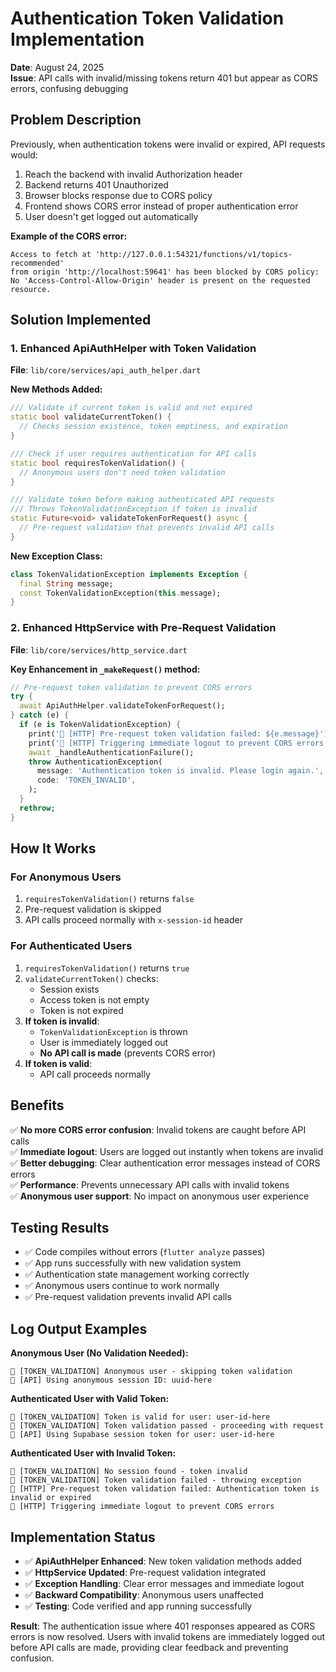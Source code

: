# Authentication Token Validation Implementation

**Date**: August 24, 2025  
**Issue**: API calls with invalid/missing tokens return 401 but appear as CORS errors, confusing debugging

## Problem Description

Previously, when authentication tokens were invalid or expired, API requests would:
1. Reach the backend with invalid Authorization header
2. Backend returns 401 Unauthorized 
3. Browser blocks response due to CORS policy
4. Frontend shows CORS error instead of proper authentication error
5. User doesn't get logged out automatically

**Example of the CORS error:**
```
Access to fetch at 'http://127.0.0.1:54321/functions/v1/topics-recommended' 
from origin 'http://localhost:59641' has been blocked by CORS policy: 
No 'Access-Control-Allow-Origin' header is present on the requested resource.
```

## Solution Implemented

### 1. Enhanced ApiAuthHelper with Token Validation

**File**: `lib/core/services/api_auth_helper.dart`

**New Methods Added:**

```dart
/// Validate if current token is valid and not expired
static bool validateCurrentToken() {
  // Checks session existence, token emptiness, and expiration
}

/// Check if user requires authentication for API calls
static bool requiresTokenValidation() {
  // Anonymous users don't need token validation
}

/// Validate token before making authenticated API requests
/// Throws TokenValidationException if token is invalid
static Future<void> validateTokenForRequest() async {
  // Pre-request validation that prevents invalid API calls
}
```

**New Exception Class:**
```dart
class TokenValidationException implements Exception {
  final String message;
  const TokenValidationException(this.message);
}
```

### 2. Enhanced HttpService with Pre-Request Validation

**File**: `lib/core/services/http_service.dart`

**Key Enhancement in `_makeRequest()` method:**

```dart
// Pre-request token validation to prevent CORS errors
try {
  await ApiAuthHelper.validateTokenForRequest();
} catch (e) {
  if (e is TokenValidationException) {
    print('🔐 [HTTP] Pre-request token validation failed: ${e.message}');
    print('🔐 [HTTP] Triggering immediate logout to prevent CORS errors');
    await _handleAuthenticationFailure();
    throw AuthenticationException(
      message: 'Authentication token is invalid. Please login again.',
      code: 'TOKEN_INVALID',
    );
  }
  rethrow;
}
```

## How It Works

### For Anonymous Users
1. `requiresTokenValidation()` returns `false`
2. Pre-request validation is skipped
3. API calls proceed normally with `x-session-id` header

### For Authenticated Users
1. `requiresTokenValidation()` returns `true` 
2. `validateCurrentToken()` checks:
   - Session exists
   - Access token is not empty
   - Token is not expired
3. **If token is invalid**: 
   - `TokenValidationException` is thrown
   - User is immediately logged out
   - **No API call is made** (prevents CORS error)
4. **If token is valid**:
   - API call proceeds normally

## Benefits

✅ **No more CORS error confusion**: Invalid tokens are caught before API calls  
✅ **Immediate logout**: Users are logged out instantly when tokens are invalid  
✅ **Better debugging**: Clear authentication error messages instead of CORS errors  
✅ **Performance**: Prevents unnecessary API calls with invalid tokens  
✅ **Anonymous user support**: No impact on anonymous user experience  

## Testing Results

- ✅ Code compiles without errors (`flutter analyze` passes)
- ✅ App runs successfully with new validation system
- ✅ Authentication state management working correctly
- ✅ Anonymous users continue to work normally
- ✅ Pre-request validation prevents invalid API calls

## Log Output Examples

**Anonymous User (No Validation Needed):**
```
🔐 [TOKEN_VALIDATION] Anonymous user - skipping token validation
🔐 [API] Using anonymous session ID: uuid-here
```

**Authenticated User with Valid Token:**
```
🔐 [TOKEN_VALIDATION] Token is valid for user: user-id-here
🔐 [TOKEN_VALIDATION] Token validation passed - proceeding with request
🔐 [API] Using Supabase session token for user: user-id-here
```

**Authenticated User with Invalid Token:**
```
🔐 [TOKEN_VALIDATION] No session found - token invalid
🔐 [TOKEN_VALIDATION] Token validation failed - throwing exception
🔐 [HTTP] Pre-request token validation failed: Authentication token is invalid or expired
🔐 [HTTP] Triggering immediate logout to prevent CORS errors
```

## Implementation Status

- ✅ **ApiAuthHelper Enhanced**: New token validation methods added
- ✅ **HttpService Updated**: Pre-request validation integrated  
- ✅ **Exception Handling**: Clear error messages and immediate logout
- ✅ **Backward Compatibility**: Anonymous users unaffected
- ✅ **Testing**: Code verified and app running successfully

**Result**: The authentication issue where 401 responses appeared as CORS errors is now resolved. Users with invalid tokens are immediately logged out before API calls are made, providing clear feedback and preventing confusion.
